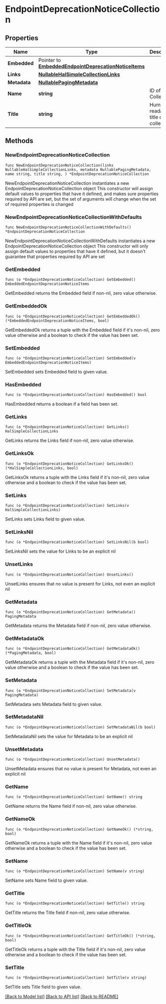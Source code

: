 <!--
Copyright (C) 2020-2025 Arm Limited or its affiliates and Contributors. All rights reserved.
SPDX-License-Identifier: Apache-2.0
-->
# EndpointDeprecationNoticeCollection

## Properties

Name | Type | Description | Notes
------------ | ------------- | ------------- | -------------
**Embedded** | Pointer to [**EmbeddedEndpointDeprecationNoticeItems**](EmbeddedEndpointDeprecationNoticeItems.md) |  | [optional] 
**Links** | [**NullableHalSimpleCollectionLinks**](HalSimpleCollectionLinks.md) |  | 
**Metadata** | [**NullablePagingMetadata**](PagingMetadata.md) |  | 
**Name** | **string** | ID of the Collection. | [readonly] 
**Title** | **string** | Human readable title of the collection. | [readonly] 

## Methods

### NewEndpointDeprecationNoticeCollection

`func NewEndpointDeprecationNoticeCollection(links NullableHalSimpleCollectionLinks, metadata NullablePagingMetadata, name string, title string, ) *EndpointDeprecationNoticeCollection`

NewEndpointDeprecationNoticeCollection instantiates a new EndpointDeprecationNoticeCollection object
This constructor will assign default values to properties that have it defined,
and makes sure properties required by API are set, but the set of arguments
will change when the set of required properties is changed

### NewEndpointDeprecationNoticeCollectionWithDefaults

`func NewEndpointDeprecationNoticeCollectionWithDefaults() *EndpointDeprecationNoticeCollection`

NewEndpointDeprecationNoticeCollectionWithDefaults instantiates a new EndpointDeprecationNoticeCollection object
This constructor will only assign default values to properties that have it defined,
but it doesn't guarantee that properties required by API are set

### GetEmbedded

`func (o *EndpointDeprecationNoticeCollection) GetEmbedded() EmbeddedEndpointDeprecationNoticeItems`

GetEmbedded returns the Embedded field if non-nil, zero value otherwise.

### GetEmbeddedOk

`func (o *EndpointDeprecationNoticeCollection) GetEmbeddedOk() (*EmbeddedEndpointDeprecationNoticeItems, bool)`

GetEmbeddedOk returns a tuple with the Embedded field if it's non-nil, zero value otherwise
and a boolean to check if the value has been set.

### SetEmbedded

`func (o *EndpointDeprecationNoticeCollection) SetEmbedded(v EmbeddedEndpointDeprecationNoticeItems)`

SetEmbedded sets Embedded field to given value.

### HasEmbedded

`func (o *EndpointDeprecationNoticeCollection) HasEmbedded() bool`

HasEmbedded returns a boolean if a field has been set.

### GetLinks

`func (o *EndpointDeprecationNoticeCollection) GetLinks() HalSimpleCollectionLinks`

GetLinks returns the Links field if non-nil, zero value otherwise.

### GetLinksOk

`func (o *EndpointDeprecationNoticeCollection) GetLinksOk() (*HalSimpleCollectionLinks, bool)`

GetLinksOk returns a tuple with the Links field if it's non-nil, zero value otherwise
and a boolean to check if the value has been set.

### SetLinks

`func (o *EndpointDeprecationNoticeCollection) SetLinks(v HalSimpleCollectionLinks)`

SetLinks sets Links field to given value.


### SetLinksNil

`func (o *EndpointDeprecationNoticeCollection) SetLinksNil(b bool)`

 SetLinksNil sets the value for Links to be an explicit nil

### UnsetLinks
`func (o *EndpointDeprecationNoticeCollection) UnsetLinks()`

UnsetLinks ensures that no value is present for Links, not even an explicit nil
### GetMetadata

`func (o *EndpointDeprecationNoticeCollection) GetMetadata() PagingMetadata`

GetMetadata returns the Metadata field if non-nil, zero value otherwise.

### GetMetadataOk

`func (o *EndpointDeprecationNoticeCollection) GetMetadataOk() (*PagingMetadata, bool)`

GetMetadataOk returns a tuple with the Metadata field if it's non-nil, zero value otherwise
and a boolean to check if the value has been set.

### SetMetadata

`func (o *EndpointDeprecationNoticeCollection) SetMetadata(v PagingMetadata)`

SetMetadata sets Metadata field to given value.


### SetMetadataNil

`func (o *EndpointDeprecationNoticeCollection) SetMetadataNil(b bool)`

 SetMetadataNil sets the value for Metadata to be an explicit nil

### UnsetMetadata
`func (o *EndpointDeprecationNoticeCollection) UnsetMetadata()`

UnsetMetadata ensures that no value is present for Metadata, not even an explicit nil
### GetName

`func (o *EndpointDeprecationNoticeCollection) GetName() string`

GetName returns the Name field if non-nil, zero value otherwise.

### GetNameOk

`func (o *EndpointDeprecationNoticeCollection) GetNameOk() (*string, bool)`

GetNameOk returns a tuple with the Name field if it's non-nil, zero value otherwise
and a boolean to check if the value has been set.

### SetName

`func (o *EndpointDeprecationNoticeCollection) SetName(v string)`

SetName sets Name field to given value.


### GetTitle

`func (o *EndpointDeprecationNoticeCollection) GetTitle() string`

GetTitle returns the Title field if non-nil, zero value otherwise.

### GetTitleOk

`func (o *EndpointDeprecationNoticeCollection) GetTitleOk() (*string, bool)`

GetTitleOk returns a tuple with the Title field if it's non-nil, zero value otherwise
and a boolean to check if the value has been set.

### SetTitle

`func (o *EndpointDeprecationNoticeCollection) SetTitle(v string)`

SetTitle sets Title field to given value.



[[Back to Model list]](../README.md#documentation-for-models) [[Back to API list]](../README.md#documentation-for-api-endpoints) [[Back to README]](../README.md)


